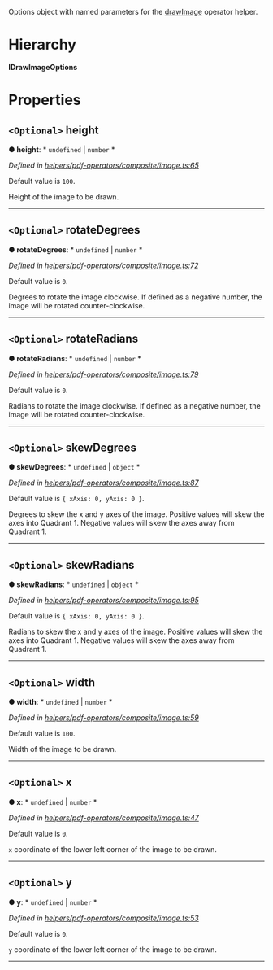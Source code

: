 

Options object with named parameters for the [drawImage](../modules/_helpers_pdf_operators_composite_image_.md#drawimage) operator helper.

# Hierarchy

**IDrawImageOptions**

# Properties

<a id="height"></a>

## `<Optional>` height

**● height**: * `undefined` &#124; `number`
*

*Defined in [helpers/pdf-operators/composite/image.ts:65](https://github.com/Hopding/pdf-lib/blob/fd948bf/src/helpers/pdf-operators/composite/image.ts#L65)*

Default value is `100`.

Height of the image to be drawn.

___
<a id="rotatedegrees"></a>

## `<Optional>` rotateDegrees

**● rotateDegrees**: * `undefined` &#124; `number`
*

*Defined in [helpers/pdf-operators/composite/image.ts:72](https://github.com/Hopding/pdf-lib/blob/fd948bf/src/helpers/pdf-operators/composite/image.ts#L72)*

Default value is `0`.

Degrees to rotate the image clockwise. If defined as a negative number, the image will be rotated counter-clockwise.

___
<a id="rotateradians"></a>

## `<Optional>` rotateRadians

**● rotateRadians**: * `undefined` &#124; `number`
*

*Defined in [helpers/pdf-operators/composite/image.ts:79](https://github.com/Hopding/pdf-lib/blob/fd948bf/src/helpers/pdf-operators/composite/image.ts#L79)*

Default value is `0`.

Radians to rotate the image clockwise. If defined as a negative number, the image will be rotated counter-clockwise.

___
<a id="skewdegrees"></a>

## `<Optional>` skewDegrees

**● skewDegrees**: * `undefined` &#124; `object`
*

*Defined in [helpers/pdf-operators/composite/image.ts:87](https://github.com/Hopding/pdf-lib/blob/fd948bf/src/helpers/pdf-operators/composite/image.ts#L87)*

Default value is `{ xAxis: 0, yAxis: 0 }`.

Degrees to skew the x and y axes of the image. Positive values will skew the axes into Quadrant 1. Negative values will skew the axes away from Quadrant 1.

___
<a id="skewradians"></a>

## `<Optional>` skewRadians

**● skewRadians**: * `undefined` &#124; `object`
*

*Defined in [helpers/pdf-operators/composite/image.ts:95](https://github.com/Hopding/pdf-lib/blob/fd948bf/src/helpers/pdf-operators/composite/image.ts#L95)*

Default value is `{ xAxis: 0, yAxis: 0 }`.

Radians to skew the x and y axes of the image. Positive values will skew the axes into Quadrant 1. Negative values will skew the axes away from Quadrant 1.

___
<a id="width"></a>

## `<Optional>` width

**● width**: * `undefined` &#124; `number`
*

*Defined in [helpers/pdf-operators/composite/image.ts:59](https://github.com/Hopding/pdf-lib/blob/fd948bf/src/helpers/pdf-operators/composite/image.ts#L59)*

Default value is `100`.

Width of the image to be drawn.

___
<a id="x"></a>

## `<Optional>` x

**● x**: * `undefined` &#124; `number`
*

*Defined in [helpers/pdf-operators/composite/image.ts:47](https://github.com/Hopding/pdf-lib/blob/fd948bf/src/helpers/pdf-operators/composite/image.ts#L47)*

Default value is `0`.

`x` coordinate of the lower left corner of the image to be drawn.

___
<a id="y"></a>

## `<Optional>` y

**● y**: * `undefined` &#124; `number`
*

*Defined in [helpers/pdf-operators/composite/image.ts:53](https://github.com/Hopding/pdf-lib/blob/fd948bf/src/helpers/pdf-operators/composite/image.ts#L53)*

Default value is `0`.

`y` coordinate of the lower left corner of the image to be drawn.

___

